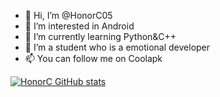 - 👋 Hi, I’m @HonorC05
- 👀 I’m interested in Android
- 🌱 I’m currently learning Python&C++
- 💞️ I’m a student who is a emotional developer
- 📫 You can follow me on Coolapk

[![HonorC GitHub stats](https://github-readme-stats.vercel.app/api?username=HonorC05&show_icons=true&include_all_commits=true&theme=tokyonight)](https://github.com/HonorC05)
<!---
HonorC05/HonorC05 is a ✨ special ✨ repository because its `README.md` (this file) appears on your GitHub profile.
You can click the Preview link to take a look at your changes.
--->
